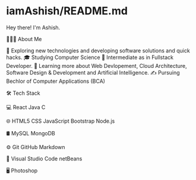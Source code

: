 # iamAshish/README.md

Hey there! I'm Ashish.

👨🏻‍💻  About Me

🤔   Exploring new technologies and developing software solutions and quick hacks.
🎓   Studying Computer Science
💼   Intermediate as in Fullstack Developer.
🌱   Learning more about Web Devlopement, Cloud Architecture, Software Design & Development and Artificial Intelligence.
✍️   Pursuing Bechlor of Computer Applications (BCA)

🛠  Tech Stack

💻   React Java C

🌐   HTML5 CSS JavaScript Bootstrap Node.js

🛢   MySQL MongoDB

⚙️   Git GitHub Markdown

🔧   Visual Studio Code netBeans

🖥   Photoshop 

